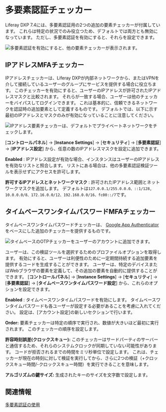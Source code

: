 # 多要素認証チェッカー

Liferay DXP 7.4には、多要素認証用の2つの追加の要素チェッカーが付属しています。 これらは特定の状況でのみ役立つため、デフォルトでは両方とも無効になっています。 ただし、多要素認証を有効にすると、それらを設定できます。

![多要素認証を有効にすると、他の要素チェッカーが表示されます。](./multi-factor-authentication-checkers/images/01.png)

<a name="ip-address-mfa-checker" />

## IPアドレスMFAチェッカー

IPアドレスチェッカーは、Liferay DXPが内部ネットワークから、またはVPNを介して接続しているユーザーのグループにサービスを提供する場合に役立ちます。 このチェッカーを有効にすると、ユーザーのIPアドレスが許可されたIPアドレスマスクと比較されます。 それらが一致する場合、ユーザーは他のチェッカーをバイパスしてログインできます。 これは基本的に、信頼できるネットワークを認証時の追加要素として定義するものです。 デフォルトでは、以下に示す最初のIPアドレスとマスクのみが有効になっていることに注意してください。

![IPアドレス要素チェッカーは、デフォルトでプライベートネットワークをチェックします。](./multi-factor-authentication-checkers/images/02.png)

[**コントロールパネル**] → [**Instance Settings**] → [**セキュリティ**] → [**多要素認証**] → [**IPアドレス設定**] から、任意の数のIPアドレスマスクを設定に追加できます。

**Enabled** : IPアドレス設定が有効な場合、インスタンスはユーザーのIPアドレスを有効なリストと照合します。 リストにある場合は、他の多要素認証検証ツールを表示せずにアクセスを許可します。

**許可するIPアドレスとネットワークマスク** : 許可されたIPアドレス範囲とネットワークマスクを追加します。 デフォルトは`127.0.0.1/255.0.0.0、::1/128, 10.0.0.0/8、172.16.0.0/12、192.168.0.0/16、fc00::/7`です。

## タイムベースワンタイムパスワードMFAチェッカー

タイムベースワンタイムパスワードチェッカーは、 [Google App Authenticator](https://play.google.com/store/apps/details?id=com.google.android.apps.authenticator2) をベースにした追加のチェッカーを提供するものです。

![タイムベースのOTPチェッカーをユーザーのアカウントに追加できます。](./multi-factor-authentication-checkers/images/03.png)

ユーザーは、この検証ツールを選択するためのプロファイルオプションを取得します。 有効にすると、ユーザーは利便性のために一定期間持続する追加要素を提供するコードを生成することができます。 ユーザーは、特定のデバイスまたはWebブラウザの要素を定義して、その追加の要素を自動的に提供することができます。 [**コントロールパネル**] → [**Instance Settings**] → [**セキュリティ**] → [**多要素認証**] → [**タイムベースワンタイムパスワード設定**] から、これらのオプションを設定できます。

**Enabled** : タイムベースワンタイムパスワードを有効にします。 タイムベースワンタイムパスワードも各ユーザーが設定する必要があることを考慮に入れてください。 設定は、[アカウント設定]の新しいセクションで行います。

**Order:** 要素チェッカーは特定の順序で実行され、数値が大きいほど最初に実行されます。 このチェッカーの順序を設定します。

**許容時刻誤差(クロックスキュー):** このチェッカーはサードパーティのサーバーと通信するため、それらのシステムクロックが同期していない可能性があります。 コードが拒否されるまでの時間をミリ秒単位で設定します。 これは、チェッカーが現在の時刻に対して検証を実行してから、さらに2つの検証（+クロックスキュー時間/-クロックスキュー時間）を実行できることを意味します。

**アルゴリズムの鍵サイズ:** 生成されたキーのサイズを文字数で設定します。

<a name="related-information" />

## 関連情報

[多要素認証の使用](./using-multi-factor-authentication.md)
